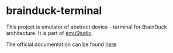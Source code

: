 # brainduck-terminal

This project is emulator of abstract device - terminal for BrainDuck architecture.
It is part of [emuStudio](https://www.emustudio.net/).

The official documentation can be found [here](https://www.emustudio.net/docuser/brainduck/index/#terminal-code-brainduck-terminal-code)

